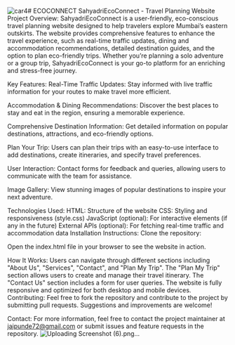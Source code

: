 ![car4](https://github.com/user-attachments/assets/01ff66a4-0fe5-47e4-8e30-6591b1a98ef2)# ECOCONNECT
SahyadriEcoConnect - Travel Planning Website
Project Overview:
SahyadriEcoConnect is a user-friendly, eco-conscious travel planning website designed to help travelers explore Mumbai’s eastern outskirts. The website provides comprehensive features to enhance the travel experience, such as real-time traffic updates, dining and accommodation recommendations, detailed destination guides, and the option to plan eco-friendly trips. Whether you’re planning a solo adventure or a group trip, SahyadriEcoConnect is your go-to platform for an enriching and stress-free journey.

Key Features:
Real-Time Traffic Updates: Stay informed with live traffic information for your routes to make travel more efficient.

Accommodation & Dining Recommendations: Discover the best places to stay and eat in the region, ensuring a memorable experience.

Comprehensive Destination Information: Get detailed information on popular destinations, attractions, and eco-friendly options.

Plan Your Trip: Users can plan their trips with an easy-to-use interface to add destinations, create itineraries, and specify travel preferences.

User Interaction: Contact forms for feedback and queries, allowing users to communicate with the team for assistance.

Image Gallery: View stunning images of popular destinations to inspire your next adventure.

Technologies Used:
HTML: Structure of the website
CSS: Styling and responsiveness (style.css)
JavaScript (optional): For interactive elements (if any in the future)
External APIs (optional): For fetching real-time traffic and accommodation data
Installation Instructions:
Clone the repository:

Open the index.html file in your browser to see the website in action.

How It Works:
Users can navigate through different sections including "About Us", "Services", "Contact", and "Plan My Trip".
The "Plan My Trip" section allows users to create and manage their travel itinerary.
The "Contact Us" section includes a form for user queries.
The website is fully responsive and optimized for both desktop and mobile devices.
Contributing:
Feel free to fork the repository and contribute to the project by submitting pull requests. Suggestions and improvements are welcome!

Contact:
For more information, feel free to contact the project maintainer at jaipunde72@gmail.com or submit issues and feature requests in the repository.
![Uploading Screenshot (6).png…]()
